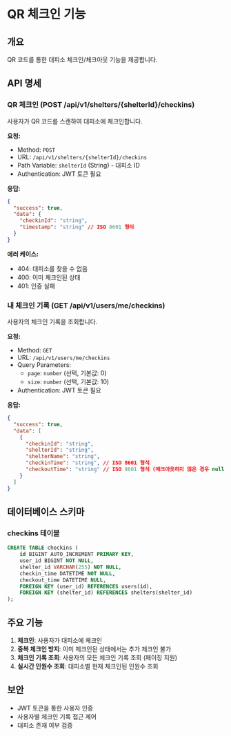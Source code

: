 # QR 체크인 기능

## 개요
QR 코드를 통한 대피소 체크인/체크아웃 기능을 제공합니다.

## API 명세

### QR 체크인 (POST /api/v1/shelters/{shelterId}/checkins)

사용자가 QR 코드를 스캔하여 대피소에 체크인합니다.

**요청:**
- Method: `POST`
- URL: `/api/v1/shelters/{shelterId}/checkins`
- Path Variable: `shelterId` (String) - 대피소 ID
- Authentication: JWT 토큰 필요

**응답:**
```json
{
  "success": true,
  "data": {
    "checkinId": "string",
    "timestamp": "string" // ISO 8601 형식
  }
}
```

**에러 케이스:**
- 404: 대피소를 찾을 수 없음
- 400: 이미 체크인된 상태
- 401: 인증 실패

### 내 체크인 기록 (GET /api/v1/users/me/checkins)

사용자의 체크인 기록을 조회합니다.

**요청:**
- Method: `GET`
- URL: `/api/v1/users/me/checkins`
- Query Parameters:
  - `page`: `number` (선택, 기본값: 0)
  - `size`: `number` (선택, 기본값: 10)
- Authentication: JWT 토큰 필요

**응답:**
```json
{
  "success": true,
  "data": [
    {
      "checkinId": "string",
      "shelterId": "string",
      "shelterName": "string",
      "checkinTime": "string", // ISO 8601 형식
      "checkoutTime": "string" // ISO 8601 형식 (체크아웃하지 않은 경우 null)
    }
  ]
}
```

## 데이터베이스 스키마

### checkins 테이블
```sql
CREATE TABLE checkins (
    id BIGINT AUTO_INCREMENT PRIMARY KEY,
    user_id BIGINT NOT NULL,
    shelter_id VARCHAR(255) NOT NULL,
    checkin_time DATETIME NOT NULL,
    checkout_time DATETIME NULL,
    FOREIGN KEY (user_id) REFERENCES users(id),
    FOREIGN KEY (shelter_id) REFERENCES shelters(shelter_id)
);
```

## 주요 기능

1. **체크인**: 사용자가 대피소에 체크인
2. **중복 체크인 방지**: 이미 체크인된 상태에서는 추가 체크인 불가
3. **체크인 기록 조회**: 사용자의 모든 체크인 기록 조회 (페이징 지원)
4. **실시간 인원수 조회**: 대피소별 현재 체크인된 인원수 조회

## 보안

- JWT 토큰을 통한 사용자 인증
- 사용자별 체크인 기록 접근 제어
- 대피소 존재 여부 검증 